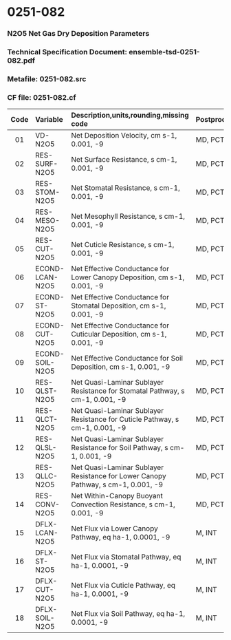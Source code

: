 # 0251-082
### N2O5 Net Gas Dry Deposition Parameters
### Technical Specification Document: ensemble-tsd-0251-082.pdf
### Metafile: 0251-082.src
### CF file: 0251-082.cf
|Code|Variable|Description,units,rounding,missing code|Postprocessing|
|:-:|:-|:-|:-|
|01|VD-N2O5|Net Deposition Velocity, cm s-1, 0.001, -9|MD, PCT, 50|
|02|RES-SURF-N2O5|Net Surface Resistance, s cm-1, 0.001, -9|MD, PCT, 50|
|03|RES-STOM-N2O5|Net Stomatal Resistance, s cm-1, 0.001, -9|MD, PCT, 50|
|04|RES-MESO-N2O5|Net Mesophyll Resistance, s cm-1, 0.001, -9|MD, PCT, 50|
|05|RES-CUT-N2O5|Net Cuticle Resistance, s cm-1, 0.001, -9|MD, PCT, 50|
|06|ECOND-LCAN-N2O5|Net Effective Conductance for Lower Canopy Deposition, cm s-1, 0.001, -9|MD, PCT, 50|
|07|ECOND-ST-N2O5|Net Effective Conductance for Stomatal Deposition, cm s-1, 0.001, -9|MD, PCT, 50|
|08|ECOND-CUT-N2O5|Net Effective Conductance for Cuticular Deposition, cm s-1, 0.001, -9|MD, PCT, 50|
|09|ECOND-SOIL-N2O5|Net Effective Conductance for Soil Deposition, cm s-1, 0.001, -9|MD, PCT, 50|
|10|RES-QLST-N2O5|Net Quasi-Laminar Sublayer Resistance for Stomatal Pathway, s cm-1, 0.001, -9|MD, PCT, 50|
|11|RES-QLCT-N2O5|Net Quasi-Laminar Sublayer Resistance for Cuticle Pathway, s cm-1, 0.001, -9|MD, PCT, 50|
|12|RES-QLSL-N2O5|Net Quasi-Laminar Sublayer Resistance for Soil  Pathway, s cm-1, 0.001, -9|MD, PCT, 50|
|13|RES-QLLC-N2O5|Net Quasi-Laminar Sublayer Resistance for Lower Canopy Pathway, s cm-1, 0.001, -9|MD, PCT, 50|
|14|RES-CONV-N2O5|Net Within-Canopy Buoyant Convection Resistance, s cm-1, 0.001, -9|MD, PCT, 50|
|15|DFLX-LCAN-N2O5|Net Flux via Lower Canopy Pathway, eq ha-1, 0.0001, -9|M, INT|
|16|DFLX-ST-N2O5|Net Flux via Stomatal Pathway, eq ha-1, 0.0001, -9|M, INT|
|17|DFLX-CUT-N2O5|Net Flux via Cuticle Pathway, eq ha-1, 0.0001, -9|M, INT|
|18|DFLX-SOIL-N2O5|Net Flux via Soil Pathway, eq ha-1, 0.0001, -9|M, INT|
